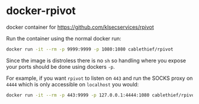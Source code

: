 # docker-rpivot

docker container for https://github.com/klsecservices/rpivot

Run the container using the normal docker run:

```sh
docker run -it --rm -p 9999:9999 -p 1080:1080 cablethief/rpivot
```

Since the image is distroless there is no `sh` so handling where you expose your ports should be done using dockers `-p`.

For example, if you want `rpivot` to listen on `443` and run the SOCKS proxy on `4444` which is only accessible on `localhost` you would:

```sh
docker run -it --rm -p 443:9999 -p 127.0.0.1:4444:1080 cablethief/rpivot
```

